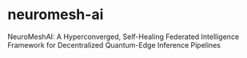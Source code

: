 # neuromesh-ai
NeuroMeshAI: A Hyperconverged, Self-Healing Federated Intelligence Framework for Decentralized Quantum-Edge Inference Pipelines
